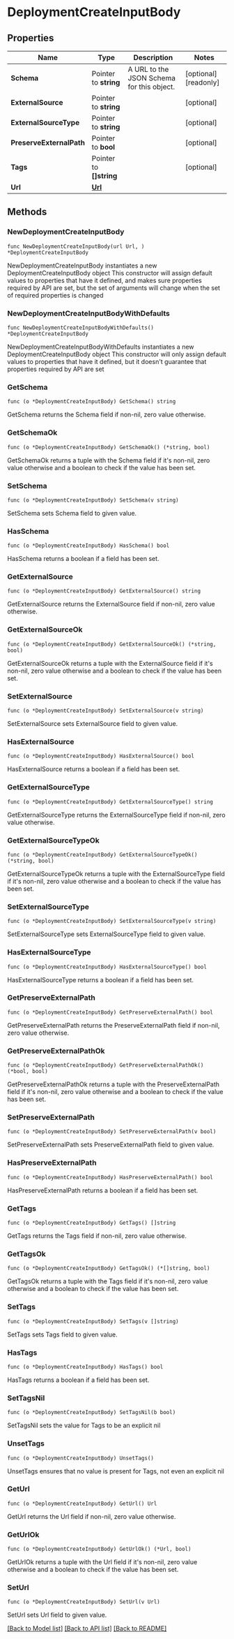 # DeploymentCreateInputBody

## Properties

Name | Type | Description | Notes
------------ | ------------- | ------------- | -------------
**Schema** | Pointer to **string** | A URL to the JSON Schema for this object. | [optional] [readonly] 
**ExternalSource** | Pointer to **string** |  | [optional] 
**ExternalSourceType** | Pointer to **string** |  | [optional] 
**PreserveExternalPath** | Pointer to **bool** |  | [optional] 
**Tags** | Pointer to **[]string** |  | [optional] 
**Url** | [**Url**](Url.md) |  | 

## Methods

### NewDeploymentCreateInputBody

`func NewDeploymentCreateInputBody(url Url, ) *DeploymentCreateInputBody`

NewDeploymentCreateInputBody instantiates a new DeploymentCreateInputBody object
This constructor will assign default values to properties that have it defined,
and makes sure properties required by API are set, but the set of arguments
will change when the set of required properties is changed

### NewDeploymentCreateInputBodyWithDefaults

`func NewDeploymentCreateInputBodyWithDefaults() *DeploymentCreateInputBody`

NewDeploymentCreateInputBodyWithDefaults instantiates a new DeploymentCreateInputBody object
This constructor will only assign default values to properties that have it defined,
but it doesn't guarantee that properties required by API are set

### GetSchema

`func (o *DeploymentCreateInputBody) GetSchema() string`

GetSchema returns the Schema field if non-nil, zero value otherwise.

### GetSchemaOk

`func (o *DeploymentCreateInputBody) GetSchemaOk() (*string, bool)`

GetSchemaOk returns a tuple with the Schema field if it's non-nil, zero value otherwise
and a boolean to check if the value has been set.

### SetSchema

`func (o *DeploymentCreateInputBody) SetSchema(v string)`

SetSchema sets Schema field to given value.

### HasSchema

`func (o *DeploymentCreateInputBody) HasSchema() bool`

HasSchema returns a boolean if a field has been set.

### GetExternalSource

`func (o *DeploymentCreateInputBody) GetExternalSource() string`

GetExternalSource returns the ExternalSource field if non-nil, zero value otherwise.

### GetExternalSourceOk

`func (o *DeploymentCreateInputBody) GetExternalSourceOk() (*string, bool)`

GetExternalSourceOk returns a tuple with the ExternalSource field if it's non-nil, zero value otherwise
and a boolean to check if the value has been set.

### SetExternalSource

`func (o *DeploymentCreateInputBody) SetExternalSource(v string)`

SetExternalSource sets ExternalSource field to given value.

### HasExternalSource

`func (o *DeploymentCreateInputBody) HasExternalSource() bool`

HasExternalSource returns a boolean if a field has been set.

### GetExternalSourceType

`func (o *DeploymentCreateInputBody) GetExternalSourceType() string`

GetExternalSourceType returns the ExternalSourceType field if non-nil, zero value otherwise.

### GetExternalSourceTypeOk

`func (o *DeploymentCreateInputBody) GetExternalSourceTypeOk() (*string, bool)`

GetExternalSourceTypeOk returns a tuple with the ExternalSourceType field if it's non-nil, zero value otherwise
and a boolean to check if the value has been set.

### SetExternalSourceType

`func (o *DeploymentCreateInputBody) SetExternalSourceType(v string)`

SetExternalSourceType sets ExternalSourceType field to given value.

### HasExternalSourceType

`func (o *DeploymentCreateInputBody) HasExternalSourceType() bool`

HasExternalSourceType returns a boolean if a field has been set.

### GetPreserveExternalPath

`func (o *DeploymentCreateInputBody) GetPreserveExternalPath() bool`

GetPreserveExternalPath returns the PreserveExternalPath field if non-nil, zero value otherwise.

### GetPreserveExternalPathOk

`func (o *DeploymentCreateInputBody) GetPreserveExternalPathOk() (*bool, bool)`

GetPreserveExternalPathOk returns a tuple with the PreserveExternalPath field if it's non-nil, zero value otherwise
and a boolean to check if the value has been set.

### SetPreserveExternalPath

`func (o *DeploymentCreateInputBody) SetPreserveExternalPath(v bool)`

SetPreserveExternalPath sets PreserveExternalPath field to given value.

### HasPreserveExternalPath

`func (o *DeploymentCreateInputBody) HasPreserveExternalPath() bool`

HasPreserveExternalPath returns a boolean if a field has been set.

### GetTags

`func (o *DeploymentCreateInputBody) GetTags() []string`

GetTags returns the Tags field if non-nil, zero value otherwise.

### GetTagsOk

`func (o *DeploymentCreateInputBody) GetTagsOk() (*[]string, bool)`

GetTagsOk returns a tuple with the Tags field if it's non-nil, zero value otherwise
and a boolean to check if the value has been set.

### SetTags

`func (o *DeploymentCreateInputBody) SetTags(v []string)`

SetTags sets Tags field to given value.

### HasTags

`func (o *DeploymentCreateInputBody) HasTags() bool`

HasTags returns a boolean if a field has been set.

### SetTagsNil

`func (o *DeploymentCreateInputBody) SetTagsNil(b bool)`

 SetTagsNil sets the value for Tags to be an explicit nil

### UnsetTags
`func (o *DeploymentCreateInputBody) UnsetTags()`

UnsetTags ensures that no value is present for Tags, not even an explicit nil
### GetUrl

`func (o *DeploymentCreateInputBody) GetUrl() Url`

GetUrl returns the Url field if non-nil, zero value otherwise.

### GetUrlOk

`func (o *DeploymentCreateInputBody) GetUrlOk() (*Url, bool)`

GetUrlOk returns a tuple with the Url field if it's non-nil, zero value otherwise
and a boolean to check if the value has been set.

### SetUrl

`func (o *DeploymentCreateInputBody) SetUrl(v Url)`

SetUrl sets Url field to given value.



[[Back to Model list]](../README.md#documentation-for-models) [[Back to API list]](../README.md#documentation-for-api-endpoints) [[Back to README]](../README.md)


